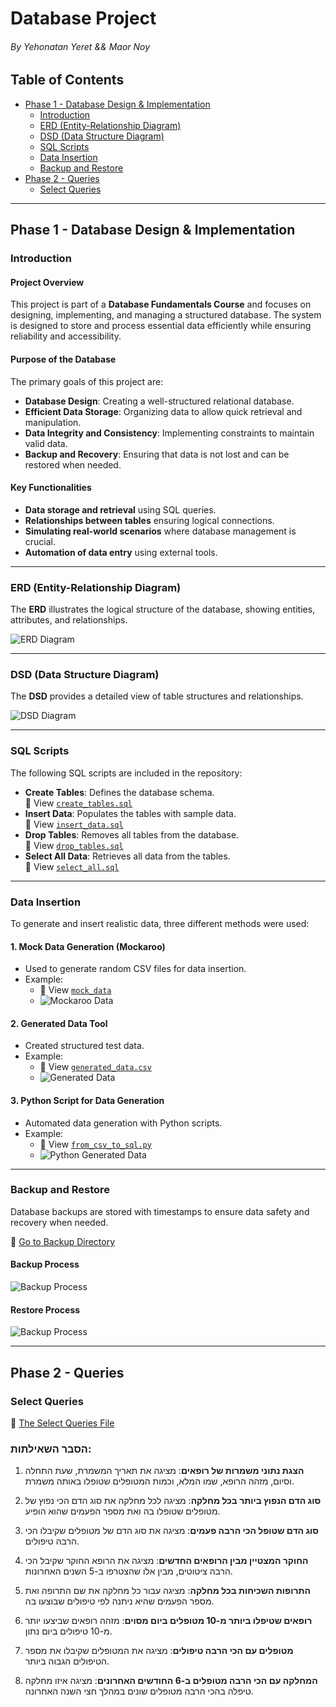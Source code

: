 # Database Project
###### *By Yehonatan Yeret && Maor Noy*

## Table of Contents
- [Phase 1 - Database Design & Implementation](#phase-1---database-design--implementation)
  - [Introduction](#introduction)
  - [ERD (Entity-Relationship Diagram)](#erd-entity-relationship-diagram)
  - [DSD (Data Structure Diagram)](#dsd-data-structure-diagram)
  - [SQL Scripts](#sql-scripts)
  - [Data Insertion](#data-insertion)
  - [Backup and Restore](#backup-and-restore)
- [Phase 2 - Queries](#phase-2---queries)
  - [Select Queries](#select-queries)

---

## Phase 1 - Database Design & Implementation

### Introduction

#### Project Overview
This project is part of a **Database Fundamentals Course** and focuses on designing, implementing, and managing a structured database. The system is designed to store and process essential data efficiently while ensuring reliability and accessibility.

#### Purpose of the Database
The primary goals of this project are:
- **Database Design**: Creating a well-structured relational database.
- **Efficient Data Storage**: Organizing data to allow quick retrieval and manipulation.
- **Data Integrity and Consistency**: Implementing constraints to maintain valid data.
- **Backup and Recovery**: Ensuring that data is not lost and can be restored when needed.

#### Key Functionalities
- **Data storage and retrieval** using SQL queries.
- **Relationships between tables** ensuring logical connections.
- **Simulating real-world scenarios** where database management is crucial.
- **Automation of data entry** using external tools.

---

### ERD (Entity-Relationship Diagram)
The **ERD** illustrates the logical structure of the database, showing entities, attributes, and relationships.

![ERD Diagram](Phase1/images/ERD.png)

---

### DSD (Data Structure Diagram)
The **DSD** provides a detailed view of table structures and relationships.

![DSD Diagram](Phase1/images/DSD.png)

---

### SQL Scripts
The following SQL scripts are included in the repository:

- **Create Tables**: Defines the database schema.  
  📜 View [`create_tables.sql`](Phase1/Scripts/createTables.sql)
- **Insert Data**: Populates the tables with sample data.  
  📜 View [`insert_data.sql`](Phase1/Scripts/insertTables.sql)
- **Drop Tables**: Removes all tables from the database.  
  📜 View [`drop_tables.sql`](Phase1/Scripts/dropTables.sql)
- **Select All Data**: Retrieves all data from the tables.  
  📜 View [`select_all.sql`](Phase1/Scripts/selectAll.sql)

---

### Data Insertion
To generate and insert realistic data, three different methods were used:

#### 1. Mock Data Generation (Mockaroo)
- Used to generate random CSV files for data insertion.
- Example:
  - 📜 View [`mock_data`](Phase1/mockarooFiles)
  - ![Mockaroo Data](Phase1/images/mockaroo_data.png)

#### 2. Generated Data Tool
- Created structured test data.
- Example:
  - 📜 View [`generated_data.csv`](Phase1/generatedataFiles)
  - ![Generated Data](Phase1/images/generated_data.jpg)

#### 3. Python Script for Data Generation
- Automated data generation with Python scripts.
- Example:
  - 📜 View [`from_csv_to_sql.py`](Phase1/Programming/from_csv_to_sql.py)
  - ![Python Generated Data](Phase1/images/python_data.png)

---

### Backup and Restore
Database backups are stored with timestamps to ensure data safety and recovery when needed.

📂 [Go to Backup Directory](Phase1/Backup)

#### Backup Process
![Backup Process](Phase1/images/backup.jpg)

#### Restore Process
![Backup Process](Phase1/images/restore.jpg)

---

## Phase 2 - Queries

### Select Queries

📁 [The Select Queries File](Phase2/selectQueries.sql)

### הסבר השאילתות:

1. **הצגת נתוני משמרות של רופאים**: מציגה את תאריך המשמרת, שעת התחלה וסיום, מזהה הרופא, שמו המלא, וכמות המטופלים שטופלו באותה משמרת.


2. **סוג הדם הנפוץ ביותר בכל מחלקה**: מציגה לכל מחלקה את סוג הדם הכי נפוץ של מטופלים שטופלו בה ואת מספר הפעמים שהוא הופיע.


3. **סוג הדם שטופל הכי הרבה פעמים**: מציגה את סוג הדם של מטופלים שקיבלו הכי הרבה טיפולים.


4. **החוקר המצטיין מבין הרופאים החדשים**: מציגה את הרופא החוקר שקיבל הכי הרבה ציטוטים, מבין אלו שהצטרפו ב-5 השנים האחרונות.


5. **התרופות השכיחות בכל מחלקה**: מציגה עבור כל מחלקה את שם התרופה ואת מספר הפעמים שהיא ניתנה לפי טיפולים שבוצעו בה.


6. **רופאים שטיפלו ביותר מ-10 מטופלים ביום מסוים**: מזהה רופאים שביצעו יותר מ-10 טיפולים ביום נתון.


7. **מטופלים עם הכי הרבה טיפולים**: מציגה את המטופלים שקיבלו את מספר הטיפולים הגבוה ביותר.


8. **המחלקה עם הכי הרבה מטופלים ב-6 החודשים האחרונים**: מציגה איזו מחלקה טיפלה בהכי הרבה מטופלים שונים במהלך חצי השנה האחרונה.

